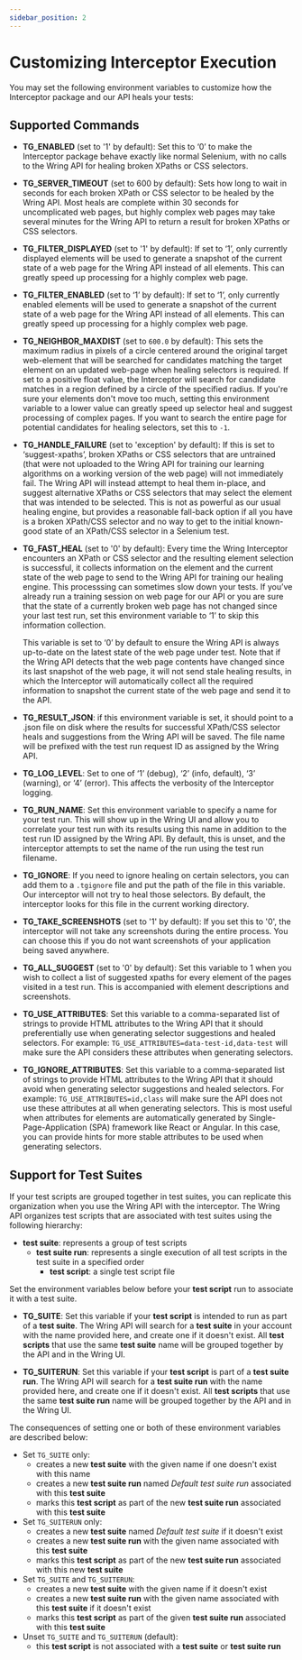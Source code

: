 ```yaml
---
sidebar_position: 2
---
```


# Customizing Interceptor Execution

You may set the following environment variables to customize how the Interceptor
package and our API heals your tests:

## Supported Commands

- **TG_ENABLED** (set to '1' by default): Set this to ‘0’ to make the
  Interceptor package behave exactly like normal Selenium, with no calls to the
  Wring API for healing broken XPaths or CSS selectors.

- **TG_SERVER_TIMEOUT** (set to 600 by default): Sets how long to wait in
  seconds for each broken XPath or CSS selector to be healed by the Wring API.
  Most heals are complete within 30 seconds for uncomplicated web pages, but
  highly complex web pages may take several minutes for the Wring API to return
  a result for broken XPaths or CSS selectors.

- **TG_FILTER_DISPLAYED** (set to '1' by default): If set to ‘1’, only currently
  displayed elements will be used to generate a snapshot of the current state of
  a web page for the Wring API instead of all elements. This can greatly speed
  up processing for a highly complex web page.

- **TG_FILTER_ENABLED** (set to ‘1’ by default): If set to ‘1’, only currently
  enabled elements will be used to generate a snapshot of the current state of a
  web page for the Wring API instead of all elements. This can greatly speed up
  processing for a highly complex web page.

- **TG_NEIGHBOR_MAXDIST** (set to `600.0` by default): This sets the maximum
  radius in pixels of a circle centered around the original target web-element
  that will be searched for candidates matching the target element on an updated
  web-page when healing selectors is required. If set to a positive float value,
  the Interceptor will search for candidate matches in a region defined by a
  circle of the specified radius. If you're sure your elements don't move too
  much, setting this environment variable to a lower value can greatly speed up
  selector heal and suggest processing of complex pages. If you want to search
  the entire page for potential candidates for healing selectors, set this to
  `-1`.

- **TG_HANDLE_FAILURE** (set to 'exception' by default): If this is set to
  ‘suggest-xpaths’, broken XPaths or CSS selectors that are untrained (that were
  not uploaded to the Wring API for training our learning algorithms on a
  working version of the web page) will not immediately fail. The Wring API will
  instead attempt to heal them in-place, and suggest alternative XPaths or CSS
  selectors that may select the element that was intended to be selected. This
  is not as powerful as our usual healing engine, but provides a reasonable
  fall-back option if all you have is a broken XPath/CSS selector and no way to
  get to the initial known-good state of an XPath/CSS selector in a Selenium
  test.

- **TG_FAST_HEAL** (set to '0' by default): Every time the Wring Interceptor
  encounters an XPath or CSS selector and the resulting element selection is
  successful, it collects information on the element and the current state of
  the web page to send to the Wring API for training our healing engine. This
  processsing can sometimes slow down your tests. If you’ve already run a
  training session on web page for our API or you are sure that the state of a
  currently broken web page has not changed since your last test run, set this
  environment variable to ‘1’ to skip this information collection.

  This variable is set to ‘0’ by default to ensure the Wring API is always
  up-to-date on the latest state of the web page under test. Note that if the
  Wring API detects that the web page contents have changed since its last
  snapshot of the web page, it will not send stale healing results, in which the
  Interceptor will automatically collect all the required information to
  snapshot the current state of the web page and send it to the API.

- **TG_RESULT_JSON**: if this environment variable is set, it should point to a
  .json file on disk where the results for successful XPath/CSS selector heals
  and suggestions from the Wring API will be saved. The file name will be
  prefixed with the test run request ID as assigned by the Wring API.

- **TG_LOG_LEVEL**: Set to one of ‘1’ (debug), ‘2’ (info, default), ‘3’
  (warning), or ‘4’ (error). This affects the verbosity of the Interceptor
  logging.

- **TG_RUN_NAME**: Set this environment variable to specify a name for your test
  run. This will show up in the Wring UI and allow you to correlate your test
  run with its results using this name in addition to the test run ID assigned
  by the Wring API. By default, this is unset, and the interceptor attempts to
  set the name of the run using the test run filename.

- **TG_IGNORE**: If you need to ignore healing on certain selectors, you can
  add them to a `.tgignore` file and put the path of the file in this variable.
  Our interceptor will not try to heal those selectors. By default, the
  interceptor looks for this file in the current working directory.

- **TG_TAKE_SCREENSHOTS** (set to '1' by default): If you set this to '0', the
  interceptor will not take any screenshots during the entire process. You can
  choose this if you do not want screenshots of your application being saved
  anywhere.

- **TG_ALL_SUGGEST** (set to '0' by default): Set this variable to 1 when you
  wish to collect a list of suggested xpaths for every element of the pages
  visited in a test run. This is accompanied with element descriptions and
  screenshots.

- **TG_USE_ATTRIBUTES**: Set this variable to a comma-separated list of strings
  to provide HTML attributes to the Wring API that it should preferentially use
  when generating selector suggestions and healed selectors. For example:
  `TG_USE_ATTRIBUTES=data-test-id,data-test` will make sure the API considers
  these attributes when generating selectors.

- **TG_IGNORE_ATTRIBUTES**: Set this variable to a comma-separated list of
  strings to provide HTML attributes to the Wring API that it should avoid when
  generating selector suggestions and healed selectors. For example:
  `TG_USE_ATTRIBUTES=id,class` will make sure the API does not use these
  attributes at all when generating selectors. This is most useful when
  attributes for elements are automatically generated by Single-Page-Application
  (SPA) framework like React or Angular. In this case, you can provide hints for
  more stable attributes to be used when generating selectors.

## Support for Test Suites

If your test scripts are grouped together in test suites, you can replicate this organization
when you use the Wring API with the interceptor. The Wring API organizes test scripts
that are associated with test suites using the following hierarchy:

- **test suite**: represents a group of test scripts
  - **test suite run**: represents a single execution of all test scripts in the test suite in a specified order
    - **test script**: a single test script file

Set the environment variables below before your **test script** run to associate it with
a test suite.

- **TG_SUITE**: Set this variable if your **test script** is intended to run as part of
  a **test suite**. The Wring API will search for a **test suite** in your account with the name
  provided here, and create one if it doesn't exist. All **test scripts** that use the same
  **test suite** name will be grouped together by the API and in the Wring UI.

- **TG_SUITERUN**: Set this variable if your **test script** is part of a **test suite run**.
  The Wring API will search for a **test suite run** with the name provided here, and
  create one if it doesn't exist. All **test scripts** that use the same **test suite run** name
  will be grouped together by the API and in the Wring UI.

The consequences of setting one or both of these environment variables are described below:

- Set `TG_SUITE` only:
  - creates a new **test suite** with the given name if one doesn't exist with this name
  - creates a new **test suite run** named *Default test suite run* associated with this **test suite**
  - marks this **test script** as part of the new **test suite run** associated with this **test suite**
- Set `TG_SUITERUN` only:
  - creates a new **test suite** named *Default test suite* if it doesn't exist
  - creates a new **test suite run** with the given name associated with this **test suite**
  - marks this **test script** as part of the new **test suite run** associated with this new **test suite**
- Set `TG_SUITE` and `TG_SUITERUN`:
  - creates a new **test suite** with the given name if it doesn't exist
  - creates a new **test suite run** with the given name associated with this **test suite** if it doesn't exist
  - marks this **test script** as part of the given **test suite run** associated with this **test suite**
- Unset `TG_SUITE` and `TG_SUITERUN` (default):
  - this **test script** is not associated with a **test suite** or **test suite run**
